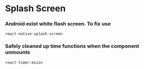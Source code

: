 # Splash Screen

### Android exist white flash screen. To fix use
```
react-native-splash-screen
```

### Safely cleaned up time functions when the component unmounts 
```
react-timer-mixin
```

